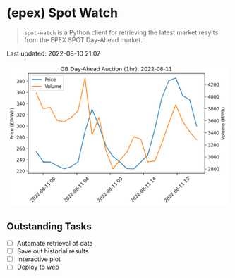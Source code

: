 # (epex) Spot Watch
> `spot-watch` is a Python client for retrieving the latest market resylts from the EPEX SPOT Day-Ahead market.

Last updated: 2022-08-10 21:07

![results](./docs/day_ahead_auction.png)

## Outstanding Tasks
- [ ] Automate retrieval of data
- [ ] Save out historial results
- [ ] Interactive plot
- [ ] Deploy to web